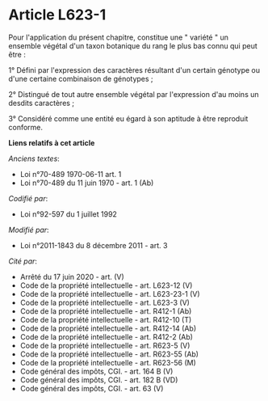 # Article L623-1

Pour l'application du présent chapitre, constitue une " variété " un ensemble végétal d'un taxon botanique du rang le plus
bas connu qui peut être : 

1° Défini par l'expression des caractères résultant d'un certain génotype ou d'une certaine combinaison de génotypes ; 

2° Distingué de tout autre ensemble végétal par l'expression d'au moins un desdits caractères ; 

3° Considéré comme une entité eu égard à son aptitude à être reproduit conforme.

**Liens relatifs à cet article**

_Anciens textes_:

  - Loi n°70-489 1970-06-11 art. 1
  - Loi n°70-489 du 11 juin 1970 - art. 1 (Ab)

_Codifié par_:

  - Loi n°92-597 du 1 juillet 1992

_Modifié par_:

  - Loi n°2011-1843 du 8 décembre 2011 - art. 3

_Cité par_:

  - Arrêté du 17 juin 2020 - art. (V)
  - Code de la propriété intellectuelle - art. L623-12 (V)
  - Code de la propriété intellectuelle - art. L623-23-1 (V)
  - Code de la propriété intellectuelle - art. L623-3 (V)
  - Code de la propriété intellectuelle - art. R412-1 (Ab)
  - Code de la propriété intellectuelle - art. R412-10 (T)
  - Code de la propriété intellectuelle - art. R412-14 (Ab)
  - Code de la propriété intellectuelle - art. R412-2 (Ab)
  - Code de la propriété intellectuelle - art. R623-5 (V)
  - Code de la propriété intellectuelle - art. R623-55 (Ab)
  - Code de la propriété intellectuelle - art. R623-56 (M)
  - Code général des impôts, CGI. - art. 164 B (V)
  - Code général des impôts, CGI. - art. 182 B (VD)
  - Code général des impôts, CGI. - art. 63 (V)
